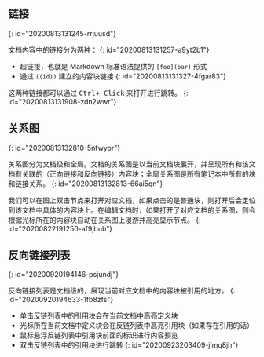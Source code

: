 ## 链接
{: id="20200813131245-rrjuusd"}

文档内容中的链接分为两种：
{: id="20200813131257-a9yt2b1"}

* 超链接，也就是 Markdown 标准语法提供的 `[foo](bar)` 形式
* 通过 `((id))` 建立的内容块链接
{: id="20200813131327-4fgar83"}

这两种链接都可以通过 <kbd>Ctrl+ Click</kbd> 来打开进行跳转。
{: id="20200813131908-zdn2wwr"}

## 关系图
{: id="20200813132810-5nfwyor"}

关系图分为文档级和全局。文档的关系图是以当前文档块展开，并呈现所有和该文档有关联的（正向链接和反向链接）内容块；全局关系图是所有笔记本中所有的块和链接关系。
{: id="20200813132813-66ai5qn"}

我们可以在图上双击节点来打开对应文档，如果点击的是普通块，则打开后会定位到该文档中具体的内容块上。在编辑文档时，如果打开了对应文档的关系图，则会根据光标所在的内容块自动在关系图上漫游并高亮显示节点。
{: id="20200822191250-af9jbub"}

## 反向链接列表
{: id="20200920194146-psjundj"}

反向链接列表是文档级的，展现当前对应文档中的内容块被引用的地方。
{: id="20200920194633-1fb8zfs"}

* 单击反链列表中的引用块会在当前文档中高亮定义块
* 光标所在当前文档中定义块会在反链列表中高亮引用块（如果存在引用的话）
* 鼠标悬浮反链列表中引用块前面的标识进行内容预览
* 双击反链列表中的引用块进行跳转
{: id="20200923203409-jlmq8jh"}
